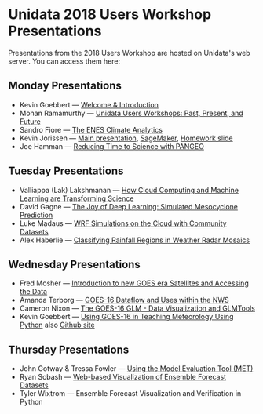 # Unidata 2018 Users Workshop Presentations

Presentations from the 2018 Users Workshop are hosted on Unidata's web server. You can access them here:

## Monday Presentations

* Kevin Goebbert &mdash; [Welcome &amp; Introduction](https://www.unidata.ucar.edu/events/2018UsersWorkshop/presentations/Goebbert_Workshop_Introduction.pdf)
* Mohan Ramamurthy &mdash; [Unidata Users Workshops: Past, Present, and Future](https://www.unidata.ucar.edu/events/2018UsersWorkshop/presentations/Ramamurthy_Unidata.pdf)
* Sandro Fiore &mdash; [The ENES Climate Analytics](https://www.unidata.ucar.edu/events/2018UsersWorkshop/presentations/Fiore_ECAS.pdf)
* Kevin Jorissen &mdash; [Main presentation](https://www.unidata.ucar.edu/events/2018UsersWorkshop/presentations/Jorissen_AWS_Main.pdf),  [SageMaker](https://www.unidata.ucar.edu/events/2018UsersWorkshop/presentations/Jorissen_AWS_SageMaker.pdf), [Homework slide](https://www.unidata.ucar.edu/events/2018UsersWorkshop/presentations/Jorissen_AWS_HomeworkSlide.pdf)
* Joe Hamman &mdash; [Reducing Time to Science with PANGEO](https://www.unidata.ucar.edu/events/2018UsersWorkshop/presentations/Hamman_Pangeo.pdf)

## Tuesday Presentations

* Valliappa (Lak) Lakshmanan &mdash; [How Cloud Computing and Machine Learning are Transforming Science](https://www.unidata.ucar.edu/events/2018UsersWorkshop/presentations/Lakshmanan_ML_Transforming_Science.pdf)
* David Gagne &mdash; [The Joy of Deep Learning: Simulated Mesocyclone Prediction](https://www.unidata.ucar.edu/events/2018UsersWorkshop/presentations/Gagne_Deep_Learning.pdf)
* Luke Madaus &mdash; [WRF Simulations on the Cloud with Community Datasets](https://www.unidata.ucar.edu/events/2018UsersWorkshop/presentations/Madaus_WRF_Downscaling.pdf)
* Alex Haberlie &mdash; [Classifying Rainfall Regions in Weather Radar Mosaics](https://www.unidata.ucar.edu/events/2018UsersWorkshop/presentations/Haberlie_Classifying_Rainfall_Regions.pdf)

## Wednesday Presentations

* Fred Mosher &mdash; [Introduction to new GOES era Satellites and Accessing the Data](https://www.unidata.ucar.edu/events/2018UsersWorkshop/presentations/Mosher_New_GOES.pdf)
* Amanda Terborg &mdash; [GOES-16 Dataflow and Uses within the NWS](https://www.unidata.ucar.edu/events/2018UsersWorkshop/presentations/Terborg_GOES-16_dataflow.pdf)
* Cameron Nixon &mdash; [The GOES-16 GLM - Data Visualization and GLMTools](https://www.unidata.ucar.edu/events/2018UsersWorkshop/presentations/Nixon_GOES16_GLM.pdf)
* Kevin Goebbert &mdash; [Using GOES-16 in Teaching Meteorology Using Python](https://www.unidata.ucar.edu/events/2018UsersWorkshop/presentations/Goebbert_GOES16_satellite_in_classroom.pdf) also [Github site](https://github.com/kgoebber/satellites_in_classroom)

## Thursday Presentations

* John Gotway &amp; Tressa Fowler &mdash; [Using the Model Evaluation Tool (MET)](https://www.unidata.ucar.edu/events/2018UsersWorkshop/presentations/Gotway_MET_Ensemble.pdf)
* Ryan Sobash &mdash; [Web-based Visualization of Ensemble Forecast Datasets](https://www.unidata.ucar.edu/events/2018UsersWorkshop/presentations/Sobash_d3_talk.pdf)
* Tyler Wixtrom &mdash; Ensemble Forecast Visualization and Verification in Python
